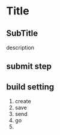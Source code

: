 # Title

## SubTitle

description

## submit step

## build setting

1. create
2. save
3. send
4. go
5.